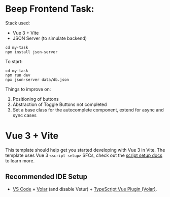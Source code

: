 # Beep Frontend Task: 
Stack used: 
- Vue 3 + Vite 
- JSON Server (to simulate backend)
```
cd my-task
npm install json-server
```

To start: 

```
cd my-task
npm run dev
npx json-server data/db.json

```

Things to improve on: 
1. Positioning of buttons 
2. Abstraction of Toggle Buttons not completed 
3. Set a base class for the autocomplete component, extend for async and sync cases 

# Vue 3 + Vite

This template should help get you started developing with Vue 3 in Vite. The template uses Vue 3 `<script setup>` SFCs, check out the [script setup docs](https://v3.vuejs.org/api/sfc-script-setup.html#sfc-script-setup) to learn more.

## Recommended IDE Setup

- [VS Code](https://code.visualstudio.com/) + [Volar](https://marketplace.visualstudio.com/items?itemName=Vue.volar) (and disable Vetur) + [TypeScript Vue Plugin (Volar)](https://marketplace.visualstudio.com/items?itemName=Vue.vscode-typescript-vue-plugin).
